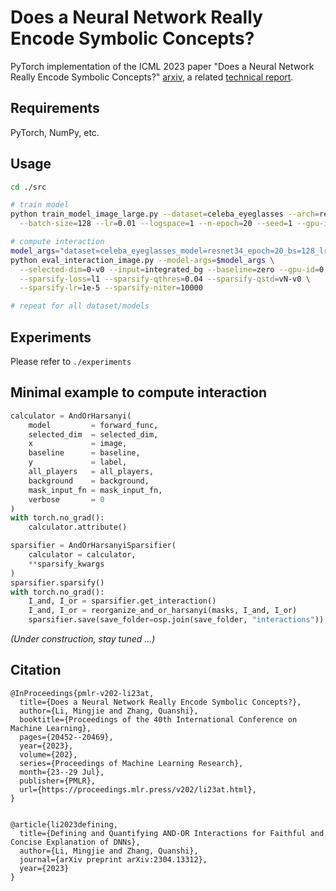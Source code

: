 # Does a Neural Network Really Encode Symbolic Concepts?

PyTorch implementation of the ICML 2023 paper "Does a Neural Network Really Encode Symbolic Concepts?" [arxiv](https://arxiv.org/abs/2302.13080), a related [technical report](https://arxiv.org/abs/2304.13312).

## Requirements

PyTorch, NumPy, etc.

## Usage

~~~bash
cd ./src

# train model
python train_model_image_large.py --dataset=celeba_eyeglasses --arch=resnet34 \
  --batch-size=128 --lr=0.01 --logspace=1 --n-epoch=20 --seed=1 --gpu-id=0

# compute interaction
model_args="dataset=celeba_eyeglasses_model=resnet34_epoch=20_bs=128_lr=0.01_logspace=1_seed=0"
python eval_interaction_image.py --model-args=$model_args \
  --selected-dim=0-v0 --input=integrated_bg --baseline=zero --gpu-id=0 \
  --sparsify-loss=l1 --sparsify-qthres=0.04 --sparsify-qstd=vN-v0 \
  --sparsify-lr=1e-5 --sparsify-niter=10000

# repeat for all dataset/models
~~~

## Experiments

Please refer to `./experiments`

## Minimal example to compute interaction

~~~python
calculator = AndOrHarsanyi(
	model         = forward_func, 
    selected_dim  = selected_dim,
    x             = image, 
    baseline      = baseline, 
    y             = label,
    all_players   = all_players, 
    background    = background,
    mask_input_fn = mask_input_fn, 
    verbose       = 0
)
with torch.no_grad():
	calculator.attribute()

sparsifier = AndOrHarsanyiSparsifier(
    calculator = calculator, 
    **sparsify_kwargs
)
sparsifier.sparsify()
with torch.no_grad():
    I_and, I_or = sparsifier.get_interaction()
    I_and, I_or = reorganize_and_or_harsanyi(masks, I_and, I_or)
    sparsifier.save(save_folder=osp.join(save_folder, "interactions"))
~~~

*(Under construction, stay tuned ...)*

## Citation

~~~late
@InProceedings{pmlr-v202-li23at,
  title={Does a Neural Network Really Encode Symbolic Concepts?},
  author={Li, Mingjie and Zhang, Quanshi},
  booktitle={Proceedings of the 40th International Conference on Machine Learning},
  pages={20452--20469},
  year={2023},
  volume={202},
  series={Proceedings of Machine Learning Research},
  month={23--29 Jul},
  publisher={PMLR},
  url={https://proceedings.mlr.press/v202/li23at.html},
}


@article{li2023defining,
  title={Defining and Quantifying AND-OR Interactions for Faithful and Concise Explanation of DNNs},
  author={Li, Mingjie and Zhang, Quanshi},
  journal={arXiv preprint arXiv:2304.13312},
  year={2023}
}
~~~



